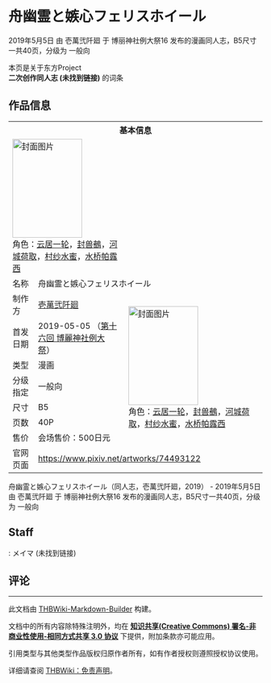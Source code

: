 # 舟幽霊と嫉心フェリスホイール

<!-- source html: G:\repos\THBWiki-Markdown-Builder\THBWikiMarkdown\Temp\main\3\33\ns0%3A%E8%88%9F%E5%B9%BD%E9%9C%8A%E3%81%A8%E5%AB%89%E5%BF%83%E3%83%95%E3%82%A7%E3%83%AA%E3%82%B9%E3%83%9B%E3%82%A4%E3%83%BC%E3%83%AB.html -->

2019年5月5日 由 壱萬弐阡廻 于 博丽神社例大祭16 发布的漫画同人志，B5尺寸一共40页，分级为 一般向

本页是关于东方Project  
 **二次创作同人志 (未找到链接)** 的词条

## 作品信息

<table><tbody><tr><th colspan="3">基本信息</th></tr><tr><td class="cover-artwork-mobile" colspan="2"><a href="./文件-舟幽霊と嫉心フェリスホイール封面.jpg.md" class="image" title="封面图片"><img alt="封面图片" src="https://upload.thwiki.cc/thumb/7/7f/%E8%88%9F%E5%B9%BD%E9%9C%8A%E3%81%A8%E5%AB%89%E5%BF%83%E3%83%95%E3%82%A7%E3%83%AA%E3%82%B9%E3%83%9B%E3%82%A4%E3%83%BC%E3%83%AB%E5%B0%81%E9%9D%A2.jpg/138px-%E8%88%9F%E5%B9%BD%E9%9C%8A%E3%81%A8%E5%AB%89%E5%BF%83%E3%83%95%E3%82%A7%E3%83%AA%E3%82%B9%E3%83%9B%E3%82%A4%E3%83%BC%E3%83%AB%E5%B0%81%E9%9D%A2.jpg" decoding="async" loading="lazy" width="138" height="196" srcset="https://upload.thwiki.cc/thumb/7/7f/%E8%88%9F%E5%B9%BD%E9%9C%8A%E3%81%A8%E5%AB%89%E5%BF%83%E3%83%95%E3%82%A7%E3%83%AA%E3%82%B9%E3%83%9B%E3%82%A4%E3%83%BC%E3%83%AB%E5%B0%81%E9%9D%A2.jpg/207px-%E8%88%9F%E5%B9%BD%E9%9C%8A%E3%81%A8%E5%AB%89%E5%BF%83%E3%83%95%E3%82%A7%E3%83%AA%E3%82%B9%E3%83%9B%E3%82%A4%E3%83%BC%E3%83%AB%E5%B0%81%E9%9D%A2.jpg 1.5x, https://upload.thwiki.cc/thumb/7/7f/%E8%88%9F%E5%B9%BD%E9%9C%8A%E3%81%A8%E5%AB%89%E5%BF%83%E3%83%95%E3%82%A7%E3%83%AA%E3%82%B9%E3%83%9B%E3%82%A4%E3%83%BC%E3%83%AB%E5%B0%81%E9%9D%A2.jpg/276px-%E8%88%9F%E5%B9%BD%E9%9C%8A%E3%81%A8%E5%AB%89%E5%BF%83%E3%83%95%E3%82%A7%E3%83%AA%E3%82%B9%E3%83%9B%E3%82%A4%E3%83%BC%E3%83%AB%E5%B0%81%E9%9D%A2.jpg 2x" data-file-width="639" data-file-height="906"></a><div class="cover-char">角色：<a href="./云居一轮.md" title="云居一轮">云居一轮</a>，<a href="./封兽鵺.md" title="封兽鵺">封兽鵺</a>，<a href="./河城荷取.md" title="河城荷取">河城荷取</a>，<a href="./村纱水蜜.md" title="村纱水蜜">村纱水蜜</a>，<a href="./水桥帕露西.md" title="水桥帕露西">水桥帕露西</a></div></td>
</tr><tr><td class="label">名称</td><td colspan="2"> 舟幽霊と嫉心フェリスホイール </td></tr><tr><td class="label">制作方</td><td><a href="./壱萬弐阡廻.md" title="壱萬弐阡廻">壱萬弐阡廻</a></td><td class="cover-artwork" rowspan="7" style="min-width:196px;"><a href="./文件-舟幽霊と嫉心フェリスホイール封面.jpg.md" class="image" title="封面图片"><img alt="封面图片" src="https://upload.thwiki.cc/thumb/7/7f/%E8%88%9F%E5%B9%BD%E9%9C%8A%E3%81%A8%E5%AB%89%E5%BF%83%E3%83%95%E3%82%A7%E3%83%AA%E3%82%B9%E3%83%9B%E3%82%A4%E3%83%BC%E3%83%AB%E5%B0%81%E9%9D%A2.jpg/138px-%E8%88%9F%E5%B9%BD%E9%9C%8A%E3%81%A8%E5%AB%89%E5%BF%83%E3%83%95%E3%82%A7%E3%83%AA%E3%82%B9%E3%83%9B%E3%82%A4%E3%83%BC%E3%83%AB%E5%B0%81%E9%9D%A2.jpg" decoding="async" loading="lazy" width="138" height="196" srcset="https://upload.thwiki.cc/thumb/7/7f/%E8%88%9F%E5%B9%BD%E9%9C%8A%E3%81%A8%E5%AB%89%E5%BF%83%E3%83%95%E3%82%A7%E3%83%AA%E3%82%B9%E3%83%9B%E3%82%A4%E3%83%BC%E3%83%AB%E5%B0%81%E9%9D%A2.jpg/207px-%E8%88%9F%E5%B9%BD%E9%9C%8A%E3%81%A8%E5%AB%89%E5%BF%83%E3%83%95%E3%82%A7%E3%83%AA%E3%82%B9%E3%83%9B%E3%82%A4%E3%83%BC%E3%83%AB%E5%B0%81%E9%9D%A2.jpg 1.5x, https://upload.thwiki.cc/thumb/7/7f/%E8%88%9F%E5%B9%BD%E9%9C%8A%E3%81%A8%E5%AB%89%E5%BF%83%E3%83%95%E3%82%A7%E3%83%AA%E3%82%B9%E3%83%9B%E3%82%A4%E3%83%BC%E3%83%AB%E5%B0%81%E9%9D%A2.jpg/276px-%E8%88%9F%E5%B9%BD%E9%9C%8A%E3%81%A8%E5%AB%89%E5%BF%83%E3%83%95%E3%82%A7%E3%83%AA%E3%82%B9%E3%83%9B%E3%82%A4%E3%83%BC%E3%83%AB%E5%B0%81%E9%9D%A2.jpg 2x" data-file-width="639" data-file-height="906"></a><div class="cover-char">角色：<a href="./云居一轮.md" title="云居一轮">云居一轮</a>，<a href="./封兽鵺.md" title="封兽鵺">封兽鵺</a>，<a href="./河城荷取.md" title="河城荷取">河城荷取</a>，<a href="./村纱水蜜.md" title="村纱水蜜">村纱水蜜</a>，<a href="./水桥帕露西.md" title="水桥帕露西">水桥帕露西</a></div></td>
</tr><tr><td class="label">首发日期</td><td>2019-05-05&#160;（<a href="/展会作品列表?e=%E5%8D%9A%E4%B8%BD%E7%A5%9E%E7%A4%BE%E4%BE%8B%E5%A4%A7%E7%A5%AD%2316">第十六回 博麗神社例大祭</a>）</td></tr><tr><td class="label">类型</td><td>漫画</td></tr><tr><td class="label">分级指定</td><td>一般向</td></tr><tr><td class="label">尺寸</td><td>B5</td></tr><tr><td class="label">页数</td><td>40P</td></tr><tr><td class="label">售价</td><td>会场售价：500日元</td></tr>
<tr><td class="label">官网页面</td><td colspan="2"><a rel="nofollow" class="external free" href="https://www.pixiv.net/artworks/74493122">https://www.pixiv.net/artworks/74493122</a></td></tr></tbody></table>

舟幽霊と嫉心フェリスホイール（同人志，壱萬弐阡廻，2019） - 2019年5月5日 由 壱萬弐阡廻 于 博丽神社例大祭16 发布的漫画同人志，B5尺寸一共40页，分级为 一般向

## Staff
: メイマ (未找到链接)


## 评论




---

此文档由 [THBWiki-Markdown-Builder](https://github.com/Delsin-Yu/THBWiki-Markdown-Builder) 构建。

文档中的所有内容除特殊注明外，均在 [**知识共享(Creative Commons) 署名-非商业性使用-相同方式共享 3.0 协议**](https://creativecommons.org/licenses/by-sa/3.0/deed.zh-hans) 下提供，附加条款亦可能应用。

引用类型与其他类型作品版权归原作者所有，如有作者授权则遵照授权协议使用。

详细请查阅 [THBWiki：免责声明](https://thbwiki.cc/THBWiki:%E5%85%8D%E8%B4%A3%E5%A3%B0%E6%98%8E)。

